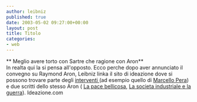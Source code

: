```yaml
---
author: leibniz
published: true
date: 2003-05-02 09:27:00+00:00
layout: post
title: Titolo
categories:
- web
---
```


 **   Meglio avere torto con Sartre che ragione con Aron**   
In realta qui la si pensa all'opposto. Ecco perche dopo aver annunciato il convegno su Raymond Aron, Leibniz linka il sito di ideazione dove si possono trovare parte degli  [   interventi ](http://www.ideazione.com/)(ad esempio quello di  [   Marcello Pera](http://www.ideazione.com/settimanale/5.cultura/86_25-04-2003/86convegno4.htm)) e   due scritti dello stesso Aron ( [   La pace bellicosa](http://www.ideazione.com/settimanale/5.cultura/86_25-04-2003/86ideazione4.htm),  [   La societa industriale e la guerra](http://www.ideazione.com/settimanale/5.cultura/86_25-04-2003/86ideazione5.htm)). [
](http://www.spectator.co.uk/article.php3?table=old&section=current&issue=2003-04-26&id=3028) Ideazione.com
